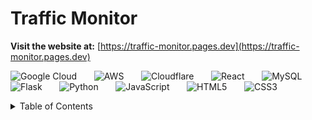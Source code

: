 # Traffic Monitor
**Visit the website at:** [https://traffic-monitor.pages.dev](https://traffic-monitor.pages.dev)

<!--Badges-->
![Google Cloud](https://img.shields.io/badge/Google%20Cloud-%234285F4.svg?style=for-the-badge&logo=google-cloud&logoColor=white) &nbsp; &nbsp; &nbsp; 
![AWS](https://img.shields.io/badge/AWS-orange?style=for-the-badge&logo=amazonwebservices&logoSize=auto) &nbsp; &nbsp; &nbsp;
![Cloudflare](https://img.shields.io/badge/Cloudflare-F38020?style=for-the-badge&logo=Cloudflare&logoColor=white) &nbsp; &nbsp; &nbsp;
![React](https://img.shields.io/badge/react-%2320232a.svg?style=for-the-badge&logo=react&logoColor=%2361DAFB) &nbsp; &nbsp; &nbsp;
![MySQL](https://img.shields.io/badge/MySQL-blue?style=for-the-badge&logo=MySQL&logoColor=white&logoSize=auto) &nbsp; &nbsp; &nbsp; 
![Flask](https://img.shields.io/badge/FLASK-3.0.0-grey?style=for-the-badge&logo=flask&logoColor=white&labelColor=black) &nbsp; &nbsp; &nbsp; 
![Python](https://img.shields.io/badge/Python-3.12-orange?style=for-the-badge&logo=PYTHON&logoColor=ffdd54&labelColor=3670A0) &nbsp; &nbsp; &nbsp; 
![JavaScript](https://img.shields.io/badge/javascript-%23323330.svg?style=for-the-badge&logo=javascript&logoColor=%23F7DF1E) &nbsp; &nbsp; &nbsp; 
![HTML5](https://img.shields.io/badge/html5-%23E34F26.svg?style=for-the-badge&logo=html5&logoColor=white) &nbsp; &nbsp; &nbsp; 
![CSS3](https://img.shields.io/badge/css3-%231572B6.svg?style=for-the-badge&logo=css3&logoColor=white) &nbsp; &nbsp; &nbsp; 

<!-- table of contents-->
<details>
  <summary>Table of Contents</summary>
  <ol>
    <li>
      <a href="#About-The-Project">About The Project</a>
    </li>
    <li><a href="#How-It-Works">How It Works</a></li>
    <li><a href="#Example/Demonstration">Examples/Demonstration</a></li>
    <li><a href="#Issue">Issue</a></li>
    <li><a href="#Possible-Improvements">Possible Improvements</a></li>
    <li><a href="#license">License</a></li>
    <li><a href="#contact">Contact</a></li>
    <li><a href="#acknowledgments">Acknowledgments</a></li>
  </ol>
</details>
